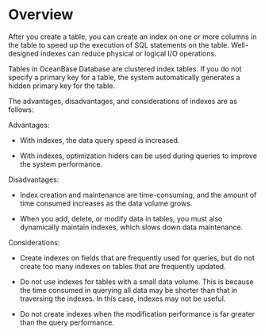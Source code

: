 # Overview

After you create a table, you can create an index on one or more columns in the table to speed up the execution of SQL statements on the table. Well-designed indexes can reduce physical or logical I/O operations.

Tables in OceanBase Database are clustered index tables. If you do not specify a primary key for a table, the system automatically generates a hidden primary key for the table.

The advantages, disadvantages, and considerations of indexes are as follows:

Advantages:

* With indexes, the data query speed is increased.

* With indexes, optimization hiders can be used during queries to improve the system performance.

Disadvantages:

* Index creation and maintenance are time-consuming, and the amount of time consumed increases as the data volume grows.

* When you add, delete, or modify data in tables, you must also dynamically maintain indexes, which slows down data maintenance.

Considerations:

* Create indexes on fields that are frequently used for queries, but do not create too many indexes on tables that are frequently updated.

* Do not use indexes for tables with a small data volume. This is because the time consumed in querying all data may be shorter than that in traversing the indexes. In this case, indexes may not be useful.

* Do not create indexes when the modification performance is far greater than the query performance.
